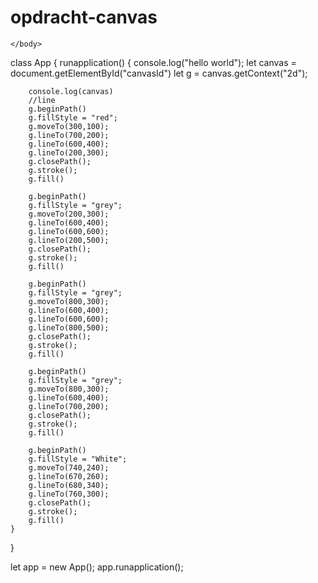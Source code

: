 # opdracht-canvas

<html>
    <head>
        <script type="module" defer src="app.js"></script>
    </head>
    <body>
        <canvas id="canvasId" width="1000" height="1000"></canvas> 

    </body>
</html>










class App 
{
    runapplication()
    {
        console.log("hello world");
        let canvas = document.getElementById("canvasId")
        let g = canvas.getContext("2d");
        
        console.log(canvas)
        //line
        g.beginPath()
        g.fillStyle = "red";
        g.moveTo(300,100);
        g.lineTo(700,200);
        g.lineTo(600,400);
        g.lineTo(200,300);
        g.closePath();
        g.stroke();
        g.fill()
        
        g.beginPath()
        g.fillStyle = "grey";
        g.moveTo(200,300);
        g.lineTo(600,400);
        g.lineTo(600,600);
        g.lineTo(200,500);
        g.closePath();
        g.stroke();
        g.fill()

        g.beginPath()
        g.fillStyle = "grey";
        g.moveTo(800,300);
        g.lineTo(600,400);
        g.lineTo(600,600);
        g.lineTo(800,500);
        g.closePath();
        g.stroke();
        g.fill()

        g.beginPath()
        g.fillStyle = "grey";
        g.moveTo(800,300);
        g.lineTo(600,400);
        g.lineTo(700,200);
        g.closePath();
        g.stroke();
        g.fill()

        g.beginPath()
        g.fillStyle = "White";
        g.moveTo(740,240);
        g.lineTo(670,260);
        g.lineTo(680,340);
        g.lineTo(760,300);
        g.closePath();
        g.stroke();
        g.fill()
    }

}

let app = new App();
app.runapplication();
